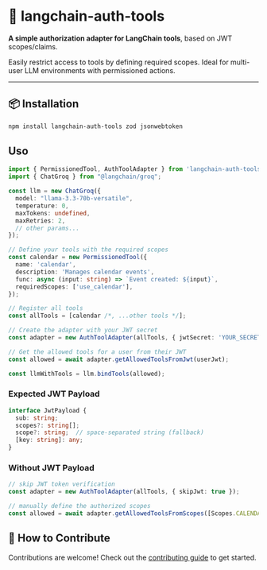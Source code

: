 # 🔐 langchain-auth-tools

**A simple authorization adapter for LangChain tools**, based on JWT scopes/claims.

Easily restrict access to tools by defining required scopes. Ideal for multi-user LLM environments with permissioned actions.

---

## 📦 Installation

```bash
npm install langchain-auth-tools zod jsonwebtoken
```

## Uso

```ts
import { PermissionedTool, AuthToolAdapter } from 'langchain-auth-tools';
import { ChatGroq } from "@langchain/groq";

const llm = new ChatGroq({
  model: "llama-3.3-70b-versatile",
  temperature: 0,
  maxTokens: undefined,
  maxRetries: 2,
  // other params...
});

// Define your tools with the required scopes
const calendar = new PermissionedTool({
  name: 'calendar',
  description: 'Manages calendar events',
  func: async (input: string) => `Event created: ${input}`,
  requiredScopes: ['use_calendar'],
});

// Register all tools
const allTools = [calendar /*, ...other tools */];

// Create the adapter with your JWT secret
const adapter = new AuthToolAdapter(allTools, { jwtSecret: 'YOUR_SECRET' });

// Get the allowed tools for a user from their JWT
const allowed = await adapter.getAllowedToolsFromJwt(userJwt);

const llmWithTools = llm.bindTools(allowed);

```

### Expected JWT Payload

```ts
interface JwtPayload {
  sub: string;
  scopes?: string[];
  scope?: string;  // space-separated string (fallback)
  [key: string]: any;
}
```

### Without JWT Payload

```ts
// skip JWT token verification
const adapter = new AuthToolAdapter(allTools, { skipJwt: true });

// manually define the authorized scopes
const allowed = await adapter.getAllowedToolsFromScopes([Scopes.CALENDAR, Scopes.CALCULATOR]);

```


## 🙋 How to Contribute

Contributions are welcome! Check out the [contributing guide](./CONTRIBUTING.md) to get started.
